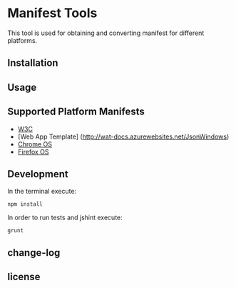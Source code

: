 ﻿# Manifest Tools

This tool is used for obtaining and converting manifest for different platforms.

## Installation

## Usage

## Supported Platform Manifests

- [W3C](http://www.w3.org/TR/appmanifest/)
- [Web App Template] (http://wat-docs.azurewebsites.net/JsonWindows)
- [Chrome OS](https://developer.chrome.com/apps/manifest)
- [Firefox OS](https://developer.mozilla.org/en-US/Apps/Build/Manifest)

## Development

In the terminal execute:

````
npm install
````

In order to run tests and jshint execute:

````
grunt
````

## change-log


## license
